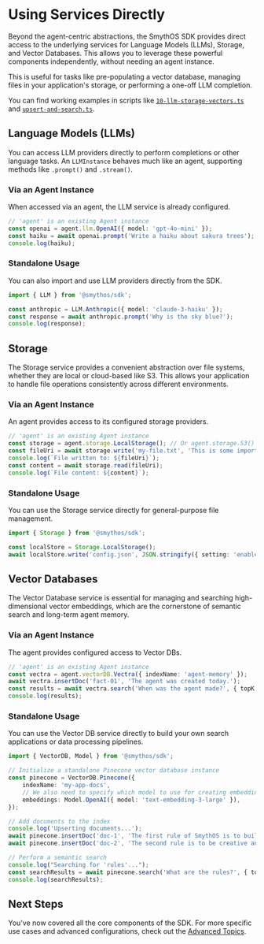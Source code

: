 # Using Services Directly

Beyond the agent-centric abstractions, the SmythOS SDK provides direct access to the underlying services for Language Models (LLMs), Storage, and Vector Databases. This allows you to leverage these powerful components independently, without needing an agent instance.

This is useful for tasks like pre-populating a vector database, managing files in your application's storage, or performing a one-off LLM completion.

You can find working examples in scripts like [`10-llm-storage-vectors.ts`](../../examples/01-agent-code-skill/10-llm-storage-vectors.ts) and [`upsert-and-search.ts`](../../examples/05-VectorDB-with-agent/upsert-and-search.ts).

## Language Models (LLMs)

You can access LLM providers directly to perform completions or other language tasks. An `LLMInstance` behaves much like an agent, supporting methods like `.prompt()` and `.stream()`.

### Via an Agent Instance

When accessed via an agent, the LLM service is already configured.

```typescript
// 'agent' is an existing Agent instance
const openai = agent.llm.OpenAI({ model: 'gpt-4o-mini' });
const haiku = await openai.prompt('Write a haiku about sakura trees');
console.log(haiku);
```

### Standalone Usage

You can also import and use LLM providers directly from the SDK.

```typescript
import { LLM } from '@smythos/sdk';

const anthropic = LLM.Anthropic({ model: 'claude-3-haiku' });
const response = await anthropic.prompt('Why is the sky blue?');
console.log(response);
```

## Storage

The Storage service provides a convenient abstraction over file systems, whether they are local or cloud-based like S3. This allows your application to handle file operations consistently across different environments.

### Via an Agent Instance

An agent provides access to its configured storage providers.

```typescript
// 'agent' is an existing Agent instance
const storage = agent.storage.LocalStorage(); // Or agent.storage.S3() etc.
const fileUri = await storage.write('my-file.txt', 'This is some important data.');
console.log(`File written to: ${fileUri}`);
const content = await storage.read(fileUri);
console.log(`File content: ${content}`);
```

### Standalone Usage

You can use the Storage service directly for general-purpose file management.

```typescript
import { Storage } from '@smythos/sdk';

const localStore = Storage.LocalStorage();
await localStore.write('config.json', JSON.stringify({ setting: 'enabled' }));
```

## Vector Databases

The Vector Database service is essential for managing and searching high-dimensional vector embeddings, which are the cornerstone of semantic search and long-term agent memory.

### Via an Agent Instance

The agent provides configured access to Vector DBs.

```typescript
// 'agent' is an existing Agent instance
const vectra = agent.vectorDB.Vectra({ indexName: 'agent-memory' });
await vectra.insertDoc('fact-01', 'The agent was created today.');
const results = await vectra.search('When was the agent made?', { topK: 1 });
console.log(results);
```

### Standalone Usage

You can use the Vector DB service directly to build your own search applications or data processing pipelines.

```typescript
import { VectorDB, Model } from '@smythos/sdk';

// Initialize a standalone Pinecone vector database instance
const pinecone = VectorDB.Pinecone({
    indexName: 'my-app-docs',
    // We also need to specify which model to use for creating embeddings
    embeddings: Model.OpenAI({ model: 'text-embedding-3-large' }),
});

// Add documents to the index
console.log('Upserting documents...');
await pinecone.insertDoc('doc-1', 'The first rule of SmythOS is to build amazing agents.');
await pinecone.insertDoc('doc-2', 'The second rule is to be creative and have fun.');

// Perform a semantic search
console.log("Searching for 'rules'...");
const searchResults = await pinecone.search('What are the rules?', { topK: 2 });
console.log(searchResults);
```

## Next Steps

You've now covered all the core components of the SDK. For more specific use cases and advanced configurations, check out the [Advanced Topics](08-advanced-topics.md).
